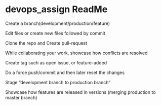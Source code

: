 # devops_assign ReadMe

Create a branch(development/production/feature)

Edit files or create new files followed by commit

Clone the repo and Create pull-request

While collaborating your work, showcase how conflicts are resolved

Create tag such as open issue, or feature-added

Do a force push/commit and then later reset the changes

Stage “development branch to production branch”

Showcase how features are released in versions (merging production to master branch)

